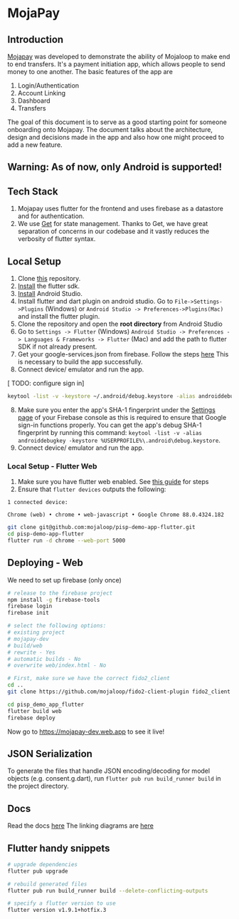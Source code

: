 # MojaPay

## Introduction

[Mojapay](https://github.com/mojaloop/pisp-demo-app-flutter) was developed to demonstrate the ability of Mojaloop to make end to end transfers. It's a payment initiation app, which allows people to send money to one another. The basic features of the app are

1. Login/Authentication
2. Account Linking
3. Dashboard
4. Transfers

The goal of this document is to serve as a good starting point for someone onboarding onto Mojapay. The document talks about the architecture, design and decisions made in the app and also how one might proceed to add a new feature.

## Warning: As of now, only Android is supported!

## Tech Stack

1. Mojapay uses flutter for the frontend and uses firebase as a datastore and for authentication.
2. We use [Get](https://pub.dev/packages/get) for state management. Thanks to Get, we have great separation of concerns in our codebase and it vastly reduces the verbosity of flutter syntax.

## Local Setup

1. Clone [this](https://github.com/mojaloop/pisp-demo-app-flutter) repository.
2. [Install](https://flutter.dev/docs/get-started/install) the flutter sdk.
3. [Install](https://developer.android.com/studio/install) Android Studio.
4. Install flutter and dart plugin on android studio. Go to `File->Settings->Plugins` (Windows) or `Android Studio -> Preferences->Plugins(Mac)` and install the flutter plugin.
5. Clone the repository and open the **root directory** from Android Studio
6. Go to `Settings -> Flutter` (Windows) `Android Studio -> Preferences -> Languages & Frameworks -> Flutter` (Mac)  and add the path to flutter SDK if not already present.
7. Get your google-services.json from firebase. Follow the steps [here](https://www.digitalocean.com/community/tutorials/flutter-firebase-setup) This is necessary to build the app successfully.
8. Connect device/ emulator and run the app.


[ TODO: configure sign in]


```bash
keytool -list -v -keystore ~/.android/debug.keystore -alias androiddebugkey -storepass android -keypass android
```


8. Make sure you enter the app's SHA-1 fingerprint under the [Settings page](https://console.firebase.google.com/u/0/project/_/settings/general) of your Firebase console as this is required to ensure that Google sign-in functions properly. You can get the app's debug SHA-1 fingerprint by running this command: `keytool -list -v -alias androiddebugkey -keystore %USERPROFILE%\.android\debug.keystore`.
9. Connect device/ emulator and run the app.


### Local Setup - Flutter Web

1. Make sure you have flutter web enabled. See [this guide](https://flutter.dev/docs/get-started/web) for steps
2. Ensure that `flutter devices` outputs the following:

```
1 connected device:

Chrome (web) • chrome • web-javascript • Google Chrome 88.0.4324.182
```

```bash
git clone git@github.com:mojaloop/pisp-demo-app-flutter.git
cd pisp-demo-app-flutter
flutter run -d chrome --web-port 5000
```

## Deploying - Web

We need to set up firebase (only once)
```bash
# release to the firebase project
npm install -g firebase-tools
firebase login
firebase init

# select the following options:
# existing project
# mojapay-dev
# build/web
# rewrite - Yes
# automatic builds - No
# overwrite web/index.html - No
```

```bash
# First, make sure we have the correct fido2_client
cd ..
git clone https://github.com/mojaloop/fido2-client-plugin fido2_client

cd pisp_demo_app_flutter
flutter build web
firebase deploy
```

Now go to https://mojapay-dev.web.app to see it live!

## JSON Serialization

To generate the files that handle JSON encoding/decoding for model objects (e.g. consent.g.dart), run `flutter pub run build_runner build` in the project directory.
   
## Docs

Read the docs [here](docs/)
The linking diagrams are [here](https://github.com/mojaloop/pisp-demo-server/tree/master/docs/assets/diagrams/transfer)


## Flutter handy snippets


```bash
# upgrade dependencies
flutter pub upgrade

# rebuild generated files
flutter pub run build_runner build --delete-conflicting-outputs

# specify a flutter version to use
flutter version v1.9.1+hotfix.3
```
